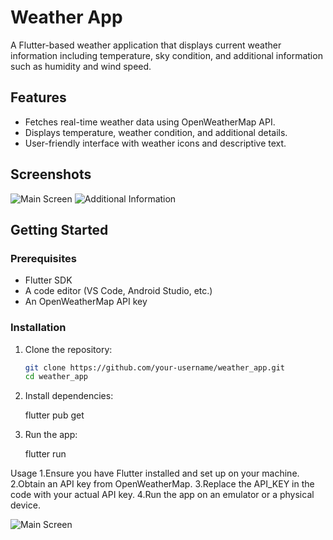 # Weather App

A Flutter-based weather application that displays current weather information including temperature, sky condition, and additional information such as humidity and wind speed.

## Features

- Fetches real-time weather data using OpenWeatherMap API.
- Displays temperature, weather condition, and additional details.
- User-friendly interface with weather icons and descriptive text.

## Screenshots

![Main Screen](screenshots/main_screen.png)
![Additional Information](screenshots/additional_info.png)

## Getting Started

### Prerequisites

- Flutter SDK
- A code editor (VS Code, Android Studio, etc.)
- An OpenWeatherMap API key

### Installation

1. Clone the repository:
   ```sh
   git clone https://github.com/your-username/weather_app.git
   cd weather_app

2. Install dependencies:

    flutter pub get


3. Run the app:

    flutter run


Usage
1.Ensure you have Flutter installed and set up on your machine.
2.Obtain an API key from OpenWeatherMap.
3.Replace the API_KEY in the code with your actual API key.
4.Run the app on an emulator or a physical device.


![Main Screen](appScreenshots\Mainscreen.png)
